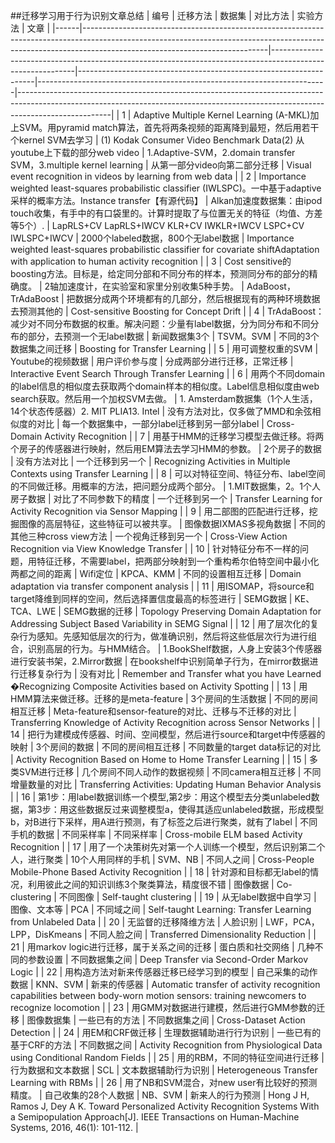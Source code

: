 ##迁移学习用于行为识别文章总结
| 编号 | 迁移方法 | 数据集 | 对比方法 | 实验方法 | 文章 |
|------|----------------------------------------------------------------------------------------------------------------------------------------------------------------------------------------------------------|-----------------------------------------------------------------------------------------------------------|-------------------------------------------------------------------|------------------------------------------------------------------------|-----------------------------------------------------------------------------------------------------------------------------------------------------------------------------------|
| 1 | Adaptive Multiple Kernel Learning (A-MKL)加上SVM。用pyramid match算法，首先将两条视频的距离降到最短，然后用若干个kernel SVM去学习 | (1) Kodak Consumer Video Benchmark Data(2) 从youtube上下载的部分web video | 1.Adaptive-SVM，2.domain transfer SVM，3.multiple kernel learning | 从第一部分video向第二部分迁移 | Visual event recognition in videos by learning from web data |
| 2 | Importance weighted least-squares probabilistic classifier (IWLSPC)。一中基于adaptive采样的概率方法。Instance transfer【有源代码】 | Alkan加速度数据集：由ipod touch收集，有手中的有口袋里的。计算时提取了与位置无关的特征（均值、方差等5个）. | LapRLS+CV LapRLS+IWCV KLR+CV IWKLR+IWCV LSPC+CV IWLSPC+IWCV | 2000个labeled数据，800个无label数据 | Importance weighted least-squares probabilistic classifier for covariate shiftAdaptation with application to human activity recognition |
| 3 | Cost sensitive的boosting方法。目标是，给定同分部和不同分布的样本，预测同分布的部分的精确度。 | 2轴加速度计，在实验室和家里分别收集5种手势。 | AdaBoost，TrAdaBoost | 把数据分成两个环境都有的几部分，然后根据现有的两种环境数据去预测其他的 | Cost-sensitive Boosting for Concept Drift |
| 4 | TrAdaBoost：减少对不同分布数据的权重。解决问题：少量有label数据，分为同分布和不同分布的部分，去预测一个无label数据 | 新闻数据集3个 | TSVM。SVM | 不同的3个数据集之间迁移 | Boosting for Transfer Learning |
| 5 | 用可调整权重的SVM | Youtube的视频数据 | 用户评价参与度 | 分成两部分进行迁移，正常迁移 | Interactive Event Search Through Transfer Learning |
| 6 | 用两个不同domain的label信息的相似度去获取两个domain样本的相似度。Label信息相似度由web search获取。然后用一个加权SVM去做。 | 1. Amsterdam数据集（1个人生活，14个状态传感器）2. MIT PLIA13. Intel | 没有方法对比，仅多做了MMD和余弦相似度的对比 | 每一个数据集中，一部分label迁移到另一部分label | Cross-Domain Activity Recognition |
| 7 | 用基于HMM的迁移学习模型去做迁移。将两个房子的传感器进行映射，然后用EM算法去学习HMM的参数。 | 2个房子的数据 | 没有方法对比 | 一个迁移到另一个 | Recognizing Activities in Multiple Contexts using Transfer Learning |
| 8 | 可以对特征空间、特征分布、label空间的不同做迁移。用概率的方法，把问题分成两个部分。 | 1.MIT数据集，2。1个人房子数据 | 对比了不同参数下的精度 | 一个迁移到另一个 | Transfer Learning for Activity Recognition via Sensor Mapping |
| 9 | 用二部图的匹配进行迁移，挖掘图像的高层特征，这些特征可以被共享。 | 图像数据IXMAS多视角数据 | 不同的其他三种cross view方法 | 一个视角迁移到另一个 | Cross-View Action Recognition via View Knowledge Transfer |
| 10 | 针对特征分布不一样的问题，用特征迁移，不需要label，把两部分映射到一个重构希尔伯特空间中最小化两都之间的距离 | Wifi定位 | KPCA、KMM | 不同的设置相互迁移 | Domain adaptation via transfer component analysis |
| 11 | 用ISOMAP，将source和target降维到同样的空间，然后选择置信度最高的标签进行 | SEMG数据 | KE、TCA、LWE | SEMG数据的迁移 | Topology Preserving Domain Adaptation for Addressing Subject Based Variability in SEMG Signal |
| 12 | 用了层次化的复杂行为感知。先感知低层次的行为，做准确识别，然后将这些低层次行为进行组合，识别高层的行为。与HMM结合。 | 1.BookShelf数据，人身上安装3个传感器进行安装书架，2.Mirror数据 | 在bookshelf中识别简单子行为，在mirror数据进行迁移复杂行为 | 没有对比 | Remember and Transfer what you have Learned �Recognizing Composite Activities based on Activity Spotting |
| 13 | 用HMM算法来做迁移。迁移的是meta-feature | 3个房间的生活数据 | 不同的房间相互迁移 | Meta-feature和sensor-feature的对比、迁移与不迁移的对比 | Transferring Knowledge of Activity Recognition across Sensor Networks |
| 14 | 把行为建模成传感器、时间、空间模型，然后进行source和target中传感器的映射 | 3个房间的数据 | 不同的房间相互迁移 | 不同数量的target data标记的对比 | Activity Recognition Based on Home to Home Transfer Learning |
| 15 | 多类SVM进行迁移 | 几个房间不同人动作的数据视频 | 不同camera相互迁移 | 不同增量数量的对比 | Transferring Activities: Updating Human Behavior Analysis |
| 16 | 第1步：用label数据训练一个模型,第2步：用这个模型去分类unlabeled数据，第3步：用这些数据反过来调整模型a，使得其适应unlabeled数据，形成模型b，对B进行下采样，用A进行预测，有了标签之后进行聚类，就有了label | 不同手机的数据 | 不同采样率 | 不同采样率 | Cross-mobile ELM based Activity Recognition |
| 17 | 用了一个决策树先对第一个人训练一个模型，然后识别第二个人，进行聚类 | 10个人用同样的手机 | SVM、NB | 不同人之间 | Cross-People Mobile-Phone Based Activity Recognition |
| 18 | 针对源和目标都无label的情况，利用彼此之间的知识训练3个聚类算法，精度很不错 | 图像数据 | Co-clustering | 不同图像 | Self-taught clustering |
| 19 | 从无label数据中自学习 | 图像、文本等 | PCA | 不同域之间 | Self-taught Learning: Transfer Learning from Unlabeled Data |
| 20 | 无监督的迁移降维方法 | 人脸识别 | LWF，PCA，LPP，DisKmeans | 不同人脸之间 | Transferred Dimensionality Reduction |
| 21 | 用markov logic进行迁移，属于关系之间的迁移 | 蛋白质和社交网络 | 几种不同的参数设置 | 不同数据集之间 | Deep Transfer via Second-Order Markov Logic |
| 22 | 用构造方法对新来传感器迁移已经学习到的模型 | 自己采集的动作数据 | KNN、SVM | 新来的传感器 | Automatic transfer of activity recognition capabilities between body-worn motion sensors: training newcomers to recognize locomotion |
| 23 | 用GMM对数据进行建模，然后进行GMM参数的迁移 | 图像数据集 | 一些已有的方法 | 不同数据集之间 | Cross-Dataset Action Detection |
| 24 | 用EM和CRF做迁移 | 生理数据辅助进行行为识别 | 一些已有的基于CRF的方法 | 不同数据之间 | Activity Recognition from Physiological Data using Conditional Random Fields |
| 25 | 用的RBM，不同的特征空间进行迁移 | 行为数据和文本数据 | SCL | 文本数据辅助行为识别 | Heterogeneous Transfer Learning with RBMs |
| 26 | 用了NB和SVM混合，对new user有比较好的预测精度。 | 自己收集的28个人数据 | NB、SVM | 新来人的行为预测 | Hong J H, Ramos J, Dey A K. Toward Personalized Activity Recognition Systems With a Semipopulation Approach[J]. IEEE Transactions on Human-Machine Systems, 2016, 46(1): 101-112. |